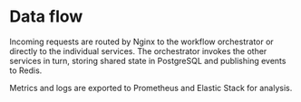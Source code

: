# Data flow

Incoming requests are routed by Nginx to the workflow orchestrator or directly to the individual services. The orchestrator invokes the other services in turn, storing shared state in PostgreSQL and publishing events to Redis.

Metrics and logs are exported to Prometheus and Elastic Stack for analysis.
